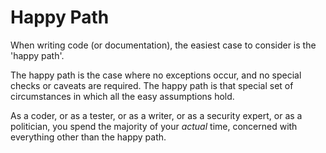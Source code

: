 ﻿# Happy Path

When writing code (or documentation), the easiest case to consider is the 'happy path'.

The happy path is the case where no exceptions occur, and no special checks or caveats are required. The happy path is that special set of circumstances in which all the easy assumptions hold.

As a coder, or as a tester, or as a writer, or as a security expert, or as a politician, you spend the majority of your *actual* time, concerned with everything other than the happy path.
